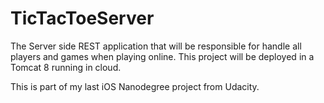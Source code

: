 # TicTacToeServer

The Server side REST application that will be responsible for handle all players and games when playing online.
This project will be deployed in a Tomcat 8 running in cloud.

This is part of my last iOS Nanodegree project from Udacity.
